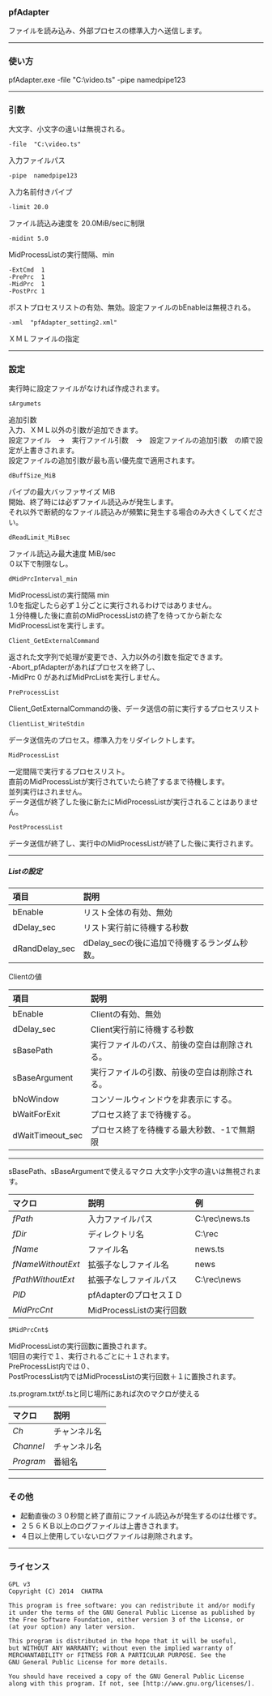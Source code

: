 ﻿
### pfAdapter
ファイルを読み込み、外部プロセスの標準入力へ送信します。


------------------------------------------------------------------
### 使い方
pfAdapter.exe  -file "C:\video.ts"  -pipe namedpipe123



------------------------------------------------------------------
### 引数
大文字、小文字の違いは無視される。

    -file  "C:\video.ts"
入力ファイルパス

    -pipe  namedpipe123
入力名前付きパイプ


    -limit 20.0
ファイル読込み速度を 20.0MiB/secに制限  

    -midint 5.0
MidProcessListの実行間隔、min

    -ExtCmd  1
    -PrePrc  1
    -MidPrc  1
    -PostPrc 1
ポストプロセスリストの有効、無効。設定ファイルのbEnableは無視される。  


    -xml  "pfAdapter_setting2.xml"
ＸＭＬファイルの指定



------------------------------------------------------------------
### 設定
実行時に設定ファイルがなければ作成されます。

    sArgumets
追加引数  
入力、ＸＭＬ以外の引数が追加できます。  
設定ファイル　→　実行ファイル引数　→　設定ファイルの追加引数　の順で設定が上書きされます。  
設定ファイルの追加引数が最も高い優先度で適用されます。  


    dBuffSize_MiB
パイプの最大バッファサイズ  MiB  
開始、終了時には必ずファイル読込みが発生します。  
それ以外で断続的なファイル読込みが頻繁に発生する場合のみ大きくしてください。


    dReadLimit_MiBsec
ファイル読込み最大速度  MiB/sec  
０以下で制限なし。  


    dMidPrcInterval_min
MidProcessListの実行間隔  min  
1.0を指定したら必ず１分ごとに実行されるわけではありません。  
１分待機した後に直前のMidProcessListの終了を待ってから新たなMidProcessListを実行します。  



    Client_GetExternalCommand
返された文字列で処理が変更でき、入力以外の引数を指定できます。  
-Abort_pfAdapterがあればプロセスを終了し、  
-MidPrc 0 があればMidPrcListを実行しません。  


    PreProcessList
Client_GetExternalCommandの後、データ送信の前に実行するプロセスリスト


    ClientList_WriteStdin
データ送信先のプロセス。標準入力をリダイレクトします。


    MidProcessList  
一定間隔で実行するプロセスリスト。  
直前のMidProcessListが実行されていたら終了するまで待機します。  
並列実行はされません。  
データ送信が終了した後に新たにMidProcessListが実行されることはありません。  


    PostProcessList
データ送信が終了し、実行中のMidProcessListが終了した後に実行されます。



---------------------------------------
##### Listの設定

|  項目              |  説明                                           |
|:-------------------|:------------------------------------------------|
|  bEnable           |  リスト全体の有効、無効                         |
|  dDelay_sec        |  リスト実行前に待機する秒数                     |
|  dRandDelay_sec    |  dDelay_secの後に追加で待機するランダム秒数。   |



Clientの値

|  項目              |  説明                                           |
|:-------------------|:------------------------------------------------|
|  bEnable           |  Clientの有効、無効                             |
|  dDelay_sec        |  Client実行前に待機する秒数                     |
|  sBasePath         |  実行ファイルのパス、前後の空白は削除される。   |
|  sBaseArgument     |  実行ファイルの引数、前後の空白は削除される。   |
|  bNoWindow         |  コンソールウィンドウを非表示にする。           |
|  bWaitForExit      |  プロセス終了まで待機する。                     |
|  dWaitTimeout_sec  |  プロセス終了を待機する最大秒数、-1で無期限     |



---------------------------------------
sBasePath、sBaseArgumentで使えるマクロ
大文字小文字の違いは無視されます。

|  マクロ            |  説明                        |  例              |
|:-------------------|:-----------------------------|:-----------------|
|  $fPath$           |  入力ファイルパス            |  C:\rec\news.ts  |
|  $fDir$            |  ディレクトリ名              |  C:\rec          |
|  $fName$           |  ファイル名                  |  news.ts         |
|  $fNameWithoutExt$ |  拡張子なしファイル名        |  news            |
|  $fPathWithoutExt$ |  拡張子なしファイルパス      |  C:\rec\news     |
|  $PID$             |  pfAdapterのプロセスＩＤ     |                  |
|  $MidPrcCnt$       |  MidProcessListの実行回数    |                  |


    $MidPrcCnt$
MidProcessListの実行回数に置換されます。  
1回目の実行で１、実行されるごとに＋１されます。  
PreProcessList内では０、  
PostProcessList内ではMidProcessListの実行回数＋１に置換されます。  



 .ts.program.txtが.tsと同じ場所にあれば次のマクロが使える  

|  マクロ            |  説明                        |
|:-------------------|:-----------------------------|
|  $Ch$              |  チャンネル名                |
|  $Channel$         |  チャンネル名                |
|  $Program$         |  番組名                      |




------------------------------------------------------------------
### その他
* 起動直後の３０秒間と終了直前にファイル読込みが発生するのは仕様です。
* ２５６ＫＢ以上のログファイルは上書きされます。
* ４日以上使用していないログファイルは削除されます。



------------------------------------------------------------------
### ライセンス
    GPL v3
    Copyright (C) 2014  CHATRA

    This program is free software: you can redistribute it and/or modify
    it under the terms of the GNU General Public License as published by
    the Free Software Foundation, either version 3 of the License, or
    (at your option) any later version.

    This program is distributed in the hope that it will be useful,
    but WITHOUT ANY WARRANTY; without even the implied warranty of
    MERCHANTABILITY or FITNESS FOR A PARTICULAR PURPOSE. See the
    GNU General Public License for more details.

    You should have received a copy of the GNU General Public License
    along with this program. If not, see [http://www.gnu.org/licenses/].



